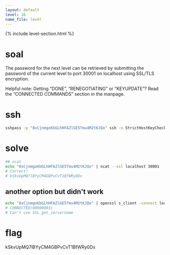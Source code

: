 ```yaml
---
layout: default
level: 16
name_file: level
---
```


{% include level-section.html %}

# soal
The password for the next level can be retrieved by submitting the password of the current level to port 30001 on localhost using SSL/TLS encryption.

Helpful note: Getting “DONE”, “RENEGOTIATING” or “KEYUPDATE”? Read the “CONNECTED COMMANDS” section in the manpage.

# ssh
```bash
sshpass -p "8xCjnmgoKbGLhHFAZlGE5Tmu4M2tKJQo" ssh -o StrictHostKeyChecking=no bandit15@bandit.labs.overthewire.org -p 2220
```

# solve
```bash
## ncat
echo "8xCjnmgoKbGLhHFAZlGE5Tmu4M2tKJQo" | ncat --ssl localhost 30001
# Correct!
# kSkvUpMQ7lBYyCM4GBPvCvT1BfWRy0Dx
```

## another option but didn't work 
```bash
echo "8xCjnmgoKbGLhHFAZlGE5Tmu4M2tKJQo" | openssl s_client -connect localhost:30001
# CONNECTED(00000003)
# Can't use SSL_get_servername
```

# flag
kSkvUpMQ7lBYyCM4GBPvCvT1BfWRy0Dx